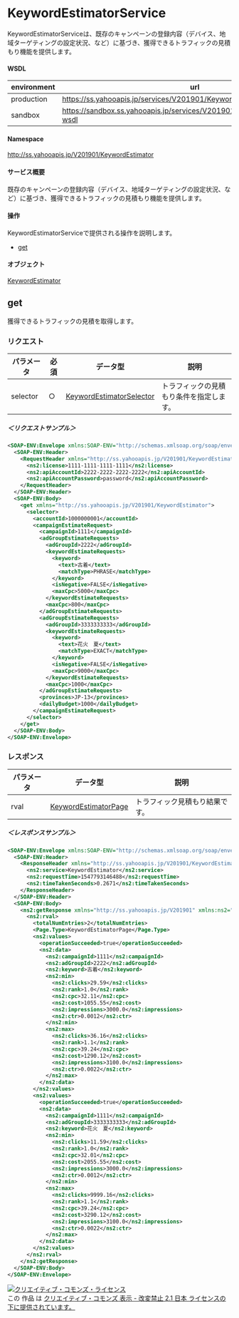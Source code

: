 # KeywordEstimatorService
KeywordEstimatorServiceは、既存のキャンペーンの登録内容（デバイス、地域ターゲティングの設定状況、など）に基づき、獲得できるトラフィックの見積もり機能を提供します。
#### WSDL
| environment | url |
|---|---|
| production  | https://ss.yahooapis.jp/services/V201901/KeywordEstimatorService?wsdl|
| sandbox  | https://sandbox.ss.yahooapis.jp/services/V201901/KeywordEstimatorService?wsdl|
#### Namespace
http://ss.yahooapis.jp/V201901/KeywordEstimator
#### サービス概要
既存のキャンペーンの登録内容（デバイス、地域ターゲティングの設定状況、など）に基づき、獲得できるトラフィックの見積もり機能を提供します。
#### 操作
KeywordEstimatorServiceで提供される操作を説明します。

+ [get](#get)

#### オブジェクト
[KeywordEstimator](../data/KeywordEstimator)

## get

獲得できるトラフィックの見積を取得します。

### リクエスト
| パラメータ | 必須 | データ型 | 説明 |
|---|---|---|---|
| selector | ○ | [KeywordEstimatorSelector](../data/KeywordEstimator/KeywordEstimatorSelector.md) | トラフィックの見積もり条件を指定します。 |

##### ＜リクエストサンプル＞
```xml
<SOAP-ENV:Envelope xmlns:SOAP-ENV="http://schemas.xmlsoap.org/soap/envelope/">
  <SOAP-ENV:Header>
    <RequestHeader xmlns="http://ss.yahooapis.jp/V201901/KeywordEstimator" xmlns:ns2="http://ss.yahooapis.jp/V201901">
      <ns2:license>1111-1111-1111-1111</ns2:license>
      <ns2:apiAccountId>2222-2222-2222-2222</ns2:apiAccountId>
      <ns2:apiAccountPassword>password</ns2:apiAccountPassword>
    </RequestHeader>
  </SOAP-ENV:Header>
  <SOAP-ENV:Body>
    <get xmlns="http://ss.yahooapis.jp/V201901/KeywordEstimator">
      <selector>
        <accountId>1000000001</accountId>
        <campaignEstimateRequest>
          <campaignId>1111</campaignId>
          <adGroupEstimateRequests>
            <adGroupId>2222</adGroupId>
            <keywordEstimateRequests>
              <keyword>
                <text>古着</text>
                <matchType>PHRASE</matchType>
              </keyword>
              <isNegative>FALSE</isNegative>
              <maxCpc>5000</maxCpc>
            </keywordEstimateRequests>
            <maxCpc>800</maxCpc>
          </adGroupEstimateRequests>
          <adGroupEstimateRequests>
            <adGroupId>3333333333</adGroupId>
            <keywordEstimateRequests>
              <keyword>
                <text>花火　夏</text>
                <matchType>EXACT</matchType>
              </keyword>
              <isNegative>FALSE</isNegative>
              <maxCpc>9000</maxCpc>
            </keywordEstimateRequests>
            <maxCpc>1000</maxCpc>
          </adGroupEstimateRequests>
          <provinces>JP-13</provinces>
          <dailyBudget>1000</dailyBudget>
        </campaignEstimateRequest>
      </selector>
    </get>
  </SOAP-ENV:Body>
</SOAP-ENV:Envelope>
```

### レスポンス
| パラメータ | データ型 | 説明 |
|---|---|---|
| rval | [KeywordEstimatorPage](../data/KeywordEstimator/KeywordEstimatorPage.md) | トラフィック見積もり結果です。 |

##### ＜レスポンスサンプル＞
```xml
<SOAP-ENV:Envelope xmlns:SOAP-ENV="http://schemas.xmlsoap.org/soap/envelope/">
  <SOAP-ENV:Header>
    <ResponseHeader xmlns="http://ss.yahooapis.jp/V201901/KeywordEstimator" xmlns:ns2="http://ss.yahooapis.jp/V201901">
      <ns2:service>KeywordEstimator</ns2:service>
      <ns2:requestTime>1547793146488</ns2:requestTime>
      <ns2:timeTakenSeconds>0.2671</ns2:timeTakenSeconds>
    </ResponseHeader>
  </SOAP-ENV:Header>
  <SOAP-ENV:Body>
    <ns2:getResponse xmlns="http://ss.yahooapis.jp/V201901" xmlns:ns2="http://ss.yahooapis.jp/V201901/KeywordEstimator">
      <ns2:rval>
        <totalNumEntries>2</totalNumEntries>
        <Page.Type>KeywordEstimatorPage</Page.Type>
        <ns2:values>
          <operationSucceeded>true</operationSucceeded>
          <ns2:data>
            <ns2:campaignId>1111</ns2:campaignId>
            <ns2:adGroupId>2222</ns2:adGroupId>
            <ns2:keyword>古着</ns2:keyword>
            <ns2:min>
              <ns2:clicks>29.59</ns2:clicks>
              <ns2:rank>1.0</ns2:rank>
              <ns2:cpc>32.11</ns2:cpc>
              <ns2:cost>1055.55</ns2:cost>
              <ns2:impressions>3000.0</ns2:impressions>
              <ns2:ctr>0.0012</ns2:ctr>
            </ns2:min>
            <ns2:max>
              <ns2:clicks>36.16</ns2:clicks>
              <ns2:rank>1.1</ns2:rank>
              <ns2:cpc>39.24</ns2:cpc>
              <ns2:cost>1290.12</ns2:cost>
              <ns2:impressions>3100.0</ns2:impressions>
              <ns2:ctr>0.0022</ns2:ctr>
            </ns2:max>
          </ns2:data>
        </ns2:values>
        <ns2:values>
          <operationSucceeded>true</operationSucceeded>
          <ns2:data>
            <ns2:campaignId>1111</ns2:campaignId>
            <ns2:adGroupId>3333333333</ns2:adGroupId>
            <ns2:keyword>花火　夏</ns2:keyword>
            <ns2:min>
              <ns2:clicks>11.59</ns2:clicks>
              <ns2:rank>1.0</ns2:rank>
              <ns2:cpc>32.01</ns2:cpc>
              <ns2:cost>2055.55</ns2:cost>
              <ns2:impressions>3000.0</ns2:impressions>
              <ns2:ctr>0.0012</ns2:ctr>
            </ns2:min>
            <ns2:max>
              <ns2:clicks>9999.16</ns2:clicks>
              <ns2:rank>1.1</ns2:rank>
              <ns2:cpc>39.24</ns2:cpc>
              <ns2:cost>3290.12</ns2:cost>
              <ns2:impressions>3100.0</ns2:impressions>
              <ns2:ctr>0.0022</ns2:ctr>
            </ns2:max>
          </ns2:data>
        </ns2:values>
      </ns2:rval>
    </ns2:getResponse>
  </SOAP-ENV:Body>
</SOAP-ENV:Envelope>
```

<a rel="license" href="http://creativecommons.org/licenses/by-nd/2.1/jp/"><img alt="クリエイティブ・コモンズ・ライセンス" style="border-width:0" src="https://i.creativecommons.org/l/by-nd/2.1/jp/88x31.png" /></a><br />この 作品 は <a rel="license" href="http://creativecommons.org/licenses/by-nd/2.1/jp/">クリエイティブ・コモンズ 表示 - 改変禁止 2.1 日本 ライセンスの下に提供されています。</a>
